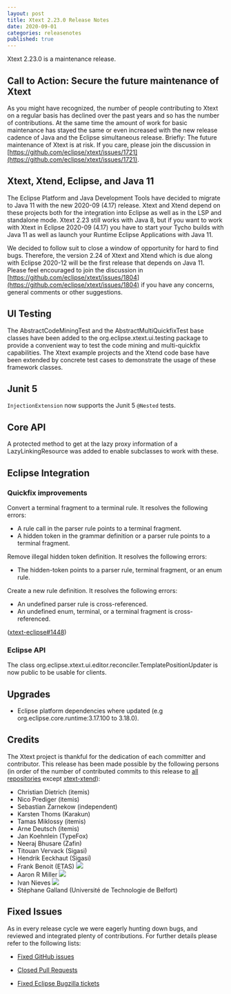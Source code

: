 ```yaml
---
layout: post
title: Xtext 2.23.0 Release Notes
date: 2020-09-01
categories: releasenotes
published: true
---
```


Xtext 2.23.0 is a maintenance release.

## Call to Action: Secure the future maintenance of Xtext

As you might have recognized, the number of people contributing to Xtext on a regular basis has declined over the past years and so has the number of contributions. At the same time the amount of work for basic maintenance has stayed the same or even increased with the new release cadence of Java and the Eclipse simultaneous release. Briefly: The future maintenance of Xtext is at risk. If you care, please join the discussion in [https://github.com/eclipse/xtext/issues/1721](https://github.com/eclipse/xtext/issues/1721).

## Xtext, Xtend, Eclipse, and Java 11

The Eclipse Platform and Java Development Tools have decided to migrate to Java 11 with the new 2020-09 (4.17) release. Xtext and Xtend depend on these projects both for the integration into Eclipse as well as in the LSP and standalone mode. Xtext 2.23 still works with Java 8, but if you want to work with Xtext in Eclipse 2020-09 (4.17) you have to start your Tycho builds with Java 11 as well as launch your Runtime Eclipse Applications with Java 11.

We decided to follow suit to close a window of opportunity for hard to find bugs. Therefore, the version 2.24 of Xtext and Xtend which is due along with Eclipse 2020-12 will be the first release that depends on Java 11. Please feel encouraged to join the discussion in [https://github.com/eclipse/xtext/issues/1804](https://github.com/eclipse/xtext/issues/1804) if you have any concerns, general comments or other suggestions.

## UI Testing

The AbstractCodeMiningTest and the AbstractMultiQuickfixTest base classes have been added to the org.eclipse.xtext.ui.testing package to provide a convenient way to test the code mining and multi-quickfix capabilities. The Xtext example projects and the Xtend code base have been extended by concrete test cases to demonstrate the usage of these framework classes.

## Junit 5

`InjectionExtension` now supports the Junit 5 `@Nested` tests.

## Core API

A protected method to get at the lazy proxy information of a LazyLinkingResource was added to enable subclasses to work with these.

## Eclipse Integration

### Quickfix improvements

Convert a terminal fragment to a terminal rule. It resolves the following errors:

* A rule call in the parser rule points to a terminal fragment.
* A hidden token in the grammar definition or a parser rule points to a terminal fragment.

Remove illegal hidden token definition. It resolves the following errors:

* The hidden-token points to a parser rule, terminal fragment, or an enum rule.

Create a new rule definition. It resolves the following errors:

* An undefined parser rule is cross-referenced.
* An undefined enum, terminal, or a terminal fragment is cross-referenced.

([xtext-eclipse#1448](https://github.com/eclipse/xtext-eclipse/issues/1448))

### Eclipse API

The class org.eclipse.xtext.ui.editor.reconciler.TemplatePositionUpdater is now public to be usable for clients.

## Upgrades

* Eclipse platform dependencies where updated (e.g org.eclipse.core.runtime:3.17.100 to 3.18.0).

## Credits

The Xtext project is thankful for the dedication of each committer and contributor. This release has been made possible by the following persons (in order of the number of contributed commits to this release to [all repositories](https://github.com/eclipse/xtext#repositories) except [xtext-xtend](https://github.com/eclipse/xtext-xtend)):

- Christian Dietrich (itemis)
- Nico Prediger (itemis)
- Sebastian Zarnekow (independent)
- Karsten Thoms (Karakun)
- Tamas Miklossy (itemis)
- Arne Deutsch (itemis)
- Jan Koehnlein (TypeFox)
- Neeraj Bhusare (Zafin)
- Titouan Vervack (Sigasi)
- Hendrik Eeckhaut (Sigasi)
- Frank Benoit (ETAS) ![](https://img.shields.io/badge/-first%20time%20contributor-green.svg)
- Aaron R Miller ![](https://img.shields.io/badge/-first%20time%20contributor-green.svg)
- Ivan Nieves ![](https://img.shields.io/badge/-first%20time%20contributor-green.svg)
- Stéphane Galland (Université de Technologie de Belfort)

## Fixed Issues

As in every release cycle we were eagerly hunting down bugs, and reviewed and integrated plenty of contributions. For further details please refer to the following lists:

* [Fixed GitHub issues](https://github.com/search?utf8=%E2%9C%93&q=is%3Aissue+milestone%3ARelease_2.23+is%3Aclosed+repo%3Aeclipse%2Fxtext+repo%3Aeclipse%2Fxtext-core+repo%3Aeclipse%2Fxtext-lib+repo%3Aeclipse%2Fxtext-extras+repo%3Aeclipse%2Fxtext-eclipse+repo%3Aeclipse%2Fxtext-idea+repo%3Aeclipse%2Fxtext-web+repo%3Aeclipse%2Fxtext-maven+repo%3Aeclipse%2Fxtext-xtend&type=Issues&ref=searchresults)

* [Closed Pull Requests](https://github.com/search?utf8=%E2%9C%93&q=is%3Apr+milestone%3ARelease_2.23+is%3Aclosed+repo%3Aeclipse%2Fxtext+repo%3Aeclipse%2Fxtext-core+repo%3Aeclipse%2Fxtext-lib+repo%3Aeclipse%2Fxtext-extras+repo%3Aeclipse%2Fxtext-eclipse+repo%3Aeclipse%2Fxtext-idea+repo%3Aeclipse%2Fxtext-web+repo%3Aeclipse%2Fxtext-maven+repo%3Aeclipse%2Fxtext-xtend&type=Issues&ref=searchresults)

* [Fixed Eclipse Bugzilla tickets](https://bugs.eclipse.org/bugs/buglist.cgi?bug_status=RESOLVED&bug_status=VERIFIED&bug_status=CLOSED&classification=Modeling&classification=Tools&columnlist=product%2Ccomponent%2Cassigned_to%2Cbug_status%2Cresolution%2Cshort_desc%2Cchangeddate%2Ckeywords&f0=OP&f1=OP&f3=CP&f4=CP&known_name=Xtext%202.23&list_id=16618269&product=TMF&product=Xtend&query_based_on=Xtext%202.23&query_format=advanced&status_whiteboard=v2.23&status_whiteboard_type=allwordssubstr)
